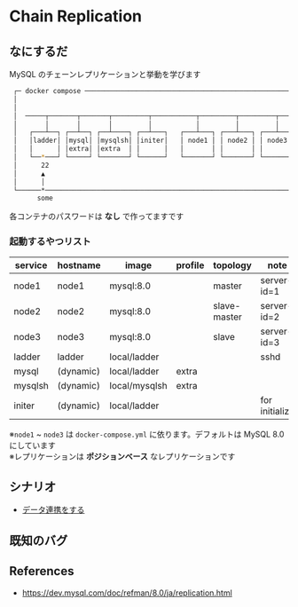 # Chain Replication
## なにするだ
MySQL のチェーンレプリケーションと挙動を学びます

```sh
 ┌─ docker compose ──────────────────────────────────────────────────────┐ 
 │                                                                       │ 
 │                                                                       │ 
 │  ─────┬───────┬───────┬─────────┬───────────┬─────────┬─────────┬──── │ 
 │       │       │       │         │           │         │         │     │ 
 │   ┌───┴──┐ ┌──┴──┐ ┌──┴────┐ ┌──┴───┐   ┌───┴───┐ ┌───┴───┐ ┌───┴───┐ │ 
 │   │ladder│ │mysql│ │mysqlsh│ │initer│   │ node1 │ │ node2 │ │ node3 │ │ 
 │   │      │ │extra│ │extra  │ │      │   │       │ │       │ │       │ │ 
 │   └──*───┘ └─────┘ └───────┘ └──────┘   └───────┘ └───────┘ └───────┘ │ 
 │      22                                                               │ 
 │      ▲                                                                │ 
 │      │                                                                │ 
 └──────*────────────────────────────────────────────────────────────────┘ 
       some                                                                
```

各コンテナのパスワードは **なし** で作ってますです  

### 起動するやつリスト 
| service | hostname  | image         | profile | topology     | note           |
| ------- | --------- | ------------- | ------- | ------------ | -------------- |
| node1   | node1     | mysql:8.0     |         | master       | server-id=1    |
| node2   | node2     | mysql:8.0     |         | slave-master | server-id=2    |
| node3   | node3     | mysql:8.0     |         | slave        | server-id=3    |
| ladder  | ladder    | local/ladder  |         |              | sshd           |
| mysql   | (dynamic) | local/ladder  | extra   |              |                |
| mysqlsh | (dynamic) | local/mysqlsh | extra   |              |                |
| initer  | (dynamic) | local/ladder  |         |              | for initialize |

※`node1` ~ `node3` は `docker-compose.yml` に依ります。デフォルトは MySQL 8.0 にしています  
※レプリケーションは **ポジションベース** なレプリケーションです  

## シナリオ
 * [データ連携をする](./scenario01/README.md)

## 既知のバグ
## References
* https://dev.mysql.com/doc/refman/8.0/ja/replication.html